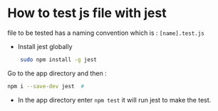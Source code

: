 # How to test js file with jest

file to be tested has a naming convention which is : `[name].test.js`

- Install jest globally

```bash
    sudo npm install -g jest
```

Go to the app directory and then :

```bash
npm i --save-dev jest  #
```

- In the app directory enter `npm test` it will run jest to make the test.
